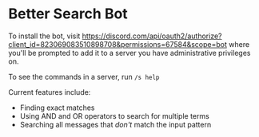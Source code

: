 # Better Search Bot

To install the bot, visit
https://discord.com/api/oauth2/authorize?client_id=823069083510898708&permissions=67584&scope=bot
where you'll be prompted to add it to a server you have administrative privileges on.

To see the commands in a server, run `/s help`

Current features include:
* Finding exact matches
* Using AND and OR operators to search for multiple terms
* Searching all messages that *don't* match the input pattern

